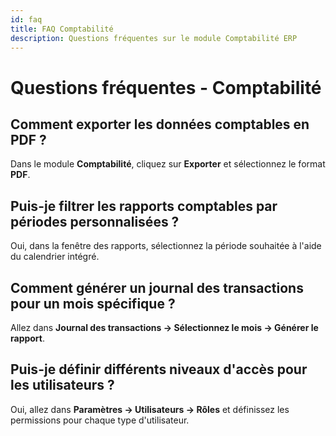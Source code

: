 ```yaml
---
id: faq
title: FAQ Comptabilité
description: Questions fréquentes sur le module Comptabilité ERP
---
```


# Questions fréquentes - Comptabilité

## Comment exporter les données comptables en PDF ?
Dans le module **Comptabilité**, cliquez sur **Exporter** et sélectionnez le format **PDF**.

## Puis-je filtrer les rapports comptables par périodes personnalisées ?
Oui, dans la fenêtre des rapports, sélectionnez la période souhaitée à l'aide du calendrier intégré.

## Comment générer un journal des transactions pour un mois spécifique ?
Allez dans **Journal des transactions → Sélectionnez le mois → Générer le rapport**.

## Puis-je définir différents niveaux d'accès pour les utilisateurs ?
Oui, allez dans **Paramètres → Utilisateurs → Rôles** et définissez les permissions pour chaque type d'utilisateur.

